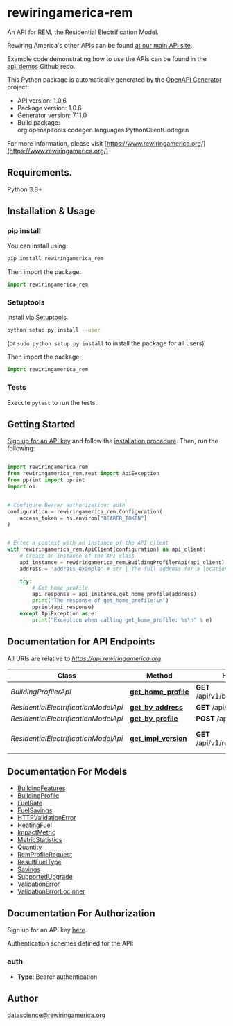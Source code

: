 # rewiringamerica-rem
An API for REM, the Residential Electrification Model.

Rewiring America's other APIs can be found [at our main API site](https://api.rewiringamerica.org/).

Example code demonstrating how to use the APIs can be found in the [api_demos](https://github.com/rewiringamerica/api_demos) Github repo.

This Python package is automatically generated by the [OpenAPI Generator](https://openapi-generator.tech) project:

- API version: 1.0.6
- Package version: 1.0.6
- Generator version: 7.11.0
- Build package: org.openapitools.codegen.languages.PythonClientCodegen

For more information, please visit [https://www.rewiringamerica.org/](https://www.rewiringamerica.org/)

## Requirements.

Python 3.8+

## Installation & Usage
### pip install

You can install using:

```sh
pip install rewiringamerica_rem
```

Then import the package:
```python
import rewiringamerica_rem
```

### Setuptools

Install via [Setuptools](http://pypi.python.org/pypi/setuptools).

```sh
python setup.py install --user
```
(or `sudo python setup.py install` to install the package for all users)

Then import the package:
```python
import rewiringamerica_rem
```

### Tests

Execute `pytest` to run the tests.

## Getting Started

[Sign up for an API key](https://homes.rewiringamerica.org/api/developer-login) and follow the [installation procedure](#installation--usage).
Then, run the following:

```python

import rewiringamerica_rem
from rewiringamerica_rem.rest import ApiException
from pprint import pprint
import os


# Configure Bearer authorization: auth
configuration = rewiringamerica_rem.Configuration(
    access_token = os.environ["BEARER_TOKEN"]
)


# Enter a context with an instance of the API client
with rewiringamerica_rem.ApiClient(configuration) as api_client:
    # Create an instance of the API class
    api_instance = rewiringamerica_rem.BuildingProfilerApi(api_client)
    address = 'address_example' # str | The full address for a location including street number and name, city, state, and zip code.

    try:
        # Get home profile
        api_response = api_instance.get_home_profile(address)
        print("The response of get_home_profile:\n")
        pprint(api_response)
    except ApiException as e:
        print("Exception when calling get_home_profile: %s\n" % e)

```

## Documentation for API Endpoints

All URIs are relative to *https://api.rewiringamerica.org*

Class | Method | HTTP request | Description
------------ | ------------- | ------------- | -------------
*BuildingProfilerApi* | [**get_home_profile**](https://github.com/rewiringamerica/ra-api-rem-py/blob/main/docs/BuildingProfilerApi.md#get_home_profile) | **GET** /api/v1/building_profiler/home | Get home profile
*ResidentialElectrificationModelApi* | [**get_by_address**](https://github.com/rewiringamerica/ra-api-rem-py/blob/main/docs/ResidentialElectrificationModelApi.md#get_by_address) | **GET** /api/v1/rem/address | Get by address
*ResidentialElectrificationModelApi* | [**get_by_profile**](https://github.com/rewiringamerica/ra-api-rem-py/blob/main/docs/ResidentialElectrificationModelApi.md#get_by_profile) | **POST** /api/v1/rem/profile | Get by profile
*ResidentialElectrificationModelApi* | [**get_impl_version**](https://github.com/rewiringamerica/ra-api-rem-py/blob/main/docs/ResidentialElectrificationModelApi.md#get_impl_version) | **GET** /api/v1/rem/server_version | Get implementation version


## Documentation For Models

 - [BuildingFeatures](https://github.com/rewiringamerica/ra-api-rem-py/blob/main/docs/BuildingFeatures.md)
 - [BuildingProfile](https://github.com/rewiringamerica/ra-api-rem-py/blob/main/docs/BuildingProfile.md)
 - [FuelRate](https://github.com/rewiringamerica/ra-api-rem-py/blob/main/docs/FuelRate.md)
 - [FuelSavings](https://github.com/rewiringamerica/ra-api-rem-py/blob/main/docs/FuelSavings.md)
 - [HTTPValidationError](https://github.com/rewiringamerica/ra-api-rem-py/blob/main/docs/HTTPValidationError.md)
 - [HeatingFuel](https://github.com/rewiringamerica/ra-api-rem-py/blob/main/docs/HeatingFuel.md)
 - [ImpactMetric](https://github.com/rewiringamerica/ra-api-rem-py/blob/main/docs/ImpactMetric.md)
 - [MetricStatistics](https://github.com/rewiringamerica/ra-api-rem-py/blob/main/docs/MetricStatistics.md)
 - [Quantity](https://github.com/rewiringamerica/ra-api-rem-py/blob/main/docs/Quantity.md)
 - [RemProfileRequest](https://github.com/rewiringamerica/ra-api-rem-py/blob/main/docs/RemProfileRequest.md)
 - [ResultFuelType](https://github.com/rewiringamerica/ra-api-rem-py/blob/main/docs/ResultFuelType.md)
 - [Savings](https://github.com/rewiringamerica/ra-api-rem-py/blob/main/docs/Savings.md)
 - [SupportedUpgrade](https://github.com/rewiringamerica/ra-api-rem-py/blob/main/docs/SupportedUpgrade.md)
 - [ValidationError](https://github.com/rewiringamerica/ra-api-rem-py/blob/main/docs/ValidationError.md)
 - [ValidationErrorLocInner](https://github.com/rewiringamerica/ra-api-rem-py/blob/main/docs/ValidationErrorLocInner.md)


<a id="documentation-for-authorization"></a>
## Documentation For Authorization

Sign up for an API key [here](https://homes.rewiringamerica.org/api/developer-login).

Authentication schemes defined for the API:
<a id="auth"></a>
### auth

- **Type**: Bearer authentication


## Author

datascience@rewiringamerica.org


